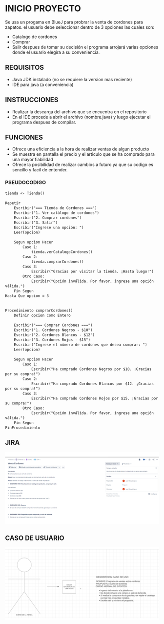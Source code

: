# INICIO PROYECTO 
Se usa un progama en BlueJ para probrar la venta de cordones para zapatos.
el usuario debe seleccionar dentro de 3 opciones las cuales son:
- Catalogo de cordones
- Comprar
- Salir
despues de tomar su decisión el programa arrojará varias opciones donde el usuario elegira 
a su conveniencia.

## REQUISITOS
- Java JDK instalado (no se requiere la version mas reciente)
- IDE para java (a conveniencia)

## INSTRUCCIONES 
- Realizar la descarga del archivo que se encuentra en el repositorio
- En el IDE procede a abrir el archivo (nombre.java) y luego ejecutar el programa despues de compilar.

## FUNCIONES 
- Ofrece una eficiencia a la hora de realizar ventas de algun producto
- Se muestra en pantalla el precio y el articulo que se ha comprado para una mayor fiabilidad
- Ofrece la posibilidad de realizar cambios a futuro ya que su codigo es sencillo y facil de entender. 

### PSEUDOCODIGO



    tienda <- Tienda()

    Repetir
        Escribir("=== Tienda de Cordones ===")
        Escribir("1. Ver catálogo de cordones")
        Escribir("2. Comprar cordones")
        Escribir("3. Salir")
        Escribir("Ingrese una opción: ")
        Leer(opcion)

        Segun opcion Hacer
            Caso 1:
                tienda.verCatalogoCordones()
            Caso 2:
                tienda.comprarCordones()
            Caso 3:
                Escribir("Gracias por visitar la tienda. ¡Hasta luego!")
            Otro Caso:
                Escribir("Opción inválida. Por favor, ingrese una opción válida.")
        Fin Segun
    Hasta Que opcion = 3 


    Procedimiento comprarCordones()
        Definir opcion Como Entero

        Escribir("=== Comprar Cordones ===")
        Escribir("1. Cordones Negros - $10")
        Escribir("2. Cordones Blancos - $12")
        Escribir("3. Cordones Rojos - $15")
        Escribir("Ingrese el número de cordones que desea comprar: ")
        Leer(opcion)

        Segun opcion Hacer
            Caso 1:
                Escribir("Ha comprado Cordones Negros por $10. ¡Gracias por su compra!")
            Caso 2:
                Escribir("Ha comprado Cordones Blancos por $12. ¡Gracias por su compra!")
            Caso 3:
                Escribir("Ha comprado Cordones Rojos por $15. ¡Gracias por su compra!")
            Otro Caso:
                Escribir("Opción inválida. Por favor, ingrese una opción válida.")
        Fin Segun
    FinProcedimiento


## JIRA
![JIRA](jira.png)

## CASO DE USUARIO
![CASO DE USUARIO](caso.png)
